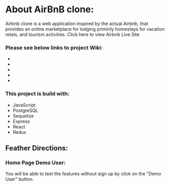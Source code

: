 # About AirBnB clone:

Airbnb clone is a web application inspired by the actual Airbnb, that provides an online marketplace for lodging primirily homestays for vacation retals, and tourism activities. Click here to view Airbnb Live Site

### Please see below links to project Wiki:
*
*
*
*
*

### This project is build with:
* JavaScript
* PostgreSQL
* Sequelize
* Express
* React
* Redux

## Feather Directions:
### Home Page Demo User:
You will be able to test the features without sign up by click on the "Demo User" button.
